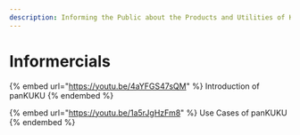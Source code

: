 ```yaml
---
description: Informing the Public about the Products and Utilities of KUKU
---
```


# Informercials

{% embed url="https://youtu.be/4aYFGS47sQM" %}
Introduction of panKUKU
{% endembed %}

{% embed url="https://youtu.be/1a5rJgHzFm8" %}
Use Cases of panKUKU
{% endembed %}
